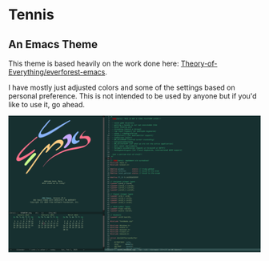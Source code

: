 # Tennis
## An Emacs Theme

This theme is based heavily on the work done here: [Theory-of-Everything/everforest-emacs](https://github.com/Theory-of-Everything/everforest-emacs).

I have mostly just adjusted colors and some of the settings based on personal preference. This is not intended to be used by anyone but if you'd like to use it, go ahead.

![Screenshot](./tennis-theme.png)
